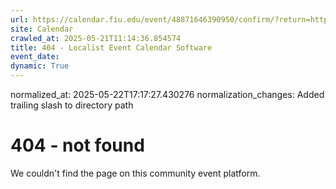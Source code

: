 ```yaml
---
url: https://calendar.fiu.edu/event/48871646390950/confirm/?return=https%3A%2F%2Fcalendar.fiu.edu%2Fevent%2Fsummer-a-summer-a-tuition-payment-due
site: Calendar
crawled_at: 2025-05-21T11:14:36.854574
title: 404 - Localist Event Calendar Software
event_date: 
dynamic: True
---
```

normalized_at: 2025-05-22T17:17:27.430276
normalization_changes: Added trailing slash to directory path

# 404 - not found
We couldn't find the page on this community event platform.
